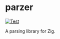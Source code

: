 # parzer
[![Test](https://github.com/devins2518/parzer/actions/workflows/test.yml/badge.svg)](https://github.com/devins2518/parzer/actions/workflows/test.yml)

A parsing library for Zig.
